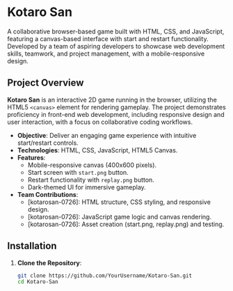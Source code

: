 # Kotaro San

A collaborative browser-based game built with HTML, CSS, and JavaScript, featuring a canvas-based interface with start and restart functionality. Developed by a team of aspiring developers to showcase web development skills, teamwork, and project management, with a mobile-responsive design.

## Project Overview
**Kotaro San** is an interactive 2D game running in the browser, utilizing the HTML5 `<canvas>` element for rendering gameplay. The project demonstrates proficiency in front-end web development, including responsive design and user interaction, with a focus on collaborative coding workflows.

- **Objective**: Deliver an engaging game experience with intuitive start/restart controls.
- **Technologies**: HTML, CSS, JavaScript, HTML5 Canvas.
- **Features**:
  - Mobile-responsive canvas (400x600 pixels).
  - Start screen with `start.png` button.
  - Restart functionality with `replay.png` button.
  - Dark-themed UI for immersive gameplay.
- **Team Contributions**:
  - [kotarosan-0726]: HTML structure, CSS styling, and responsive design.
  - [kotarosan-0726]: JavaScript game logic and canvas rendering.
  - [kotarosan-0726]: Asset creation (start.png, replay.png) and testing.

## Installation
1. **Clone the Repository**:
   ```bash
   git clone https://github.com/YourUsername/Kotaro-San.git
   cd Kotaro-San
